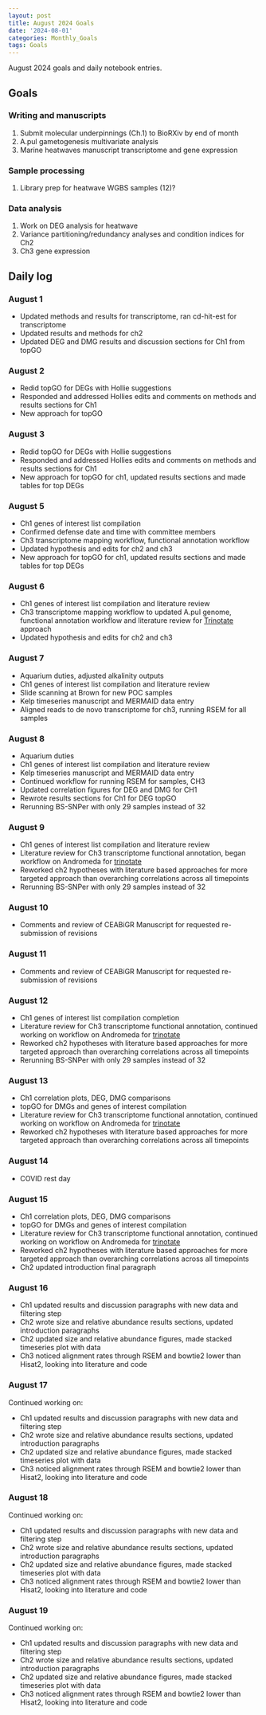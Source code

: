 ```yaml
---
layout: post
title: August 2024 Goals
date: '2024-08-01'
categories: Monthly_Goals
tags: Goals
---
```


August 2024 goals and daily notebook entries. 

## Goals  

### Writing and manuscripts 
              
1. Submit molecular underpinnings (Ch.1) to BioRXiv by end of month
2. A.pul gametogenesis multivariate analysis
3. Marine heatwaves manuscript transcriptome and gene expression

### Sample processing

1. Library prep for heatwave WGBS samples (12)?

### Data analysis

1. Work on DEG analysis for heatwave 
2. Variance partitioning/redundancy analyses and condition indices for Ch2
3. Ch3 gene expression

## Daily log 

### August 1
- Updated methods and results for transcriptome, ran cd-hit-est for transcriptome
- Updated results and methods for ch2
- Updated DEG and DMG results and discussion sections for Ch1 from topGO

### August  2
- Redid topGO for DEGs with Hollie suggestions
- Responded and addressed Hollies edits and comments on methods and results sections for Ch1
- New approach for topGO

### August 3
- Redid topGO for DEGs with Hollie suggestions
- Responded and addressed Hollies edits and comments on methods and results sections for Ch1
- New approach for topGO for ch1, updated results sections and made tables for top DEGs

### August 5
- Ch1 genes of interest list compilation
- Confirmed defense date and time with committee members
- Ch3 transcriptome mapping workflow, functional annotation workflow
- Updated hypothesis and edits for ch2 and ch3
- New approach for topGO for ch1, updated results sections and made tables for top DEGs

### August 6
- Ch1 genes of interest list compilation and literature review 
- Ch3 transcriptome mapping workflow to updated A.pul genome, functional annotation workflow and literature review for [Trinotate](https://github.com/Trinotate/Trinotate/wiki/Software-installation-and-data-required) approach
- Updated hypothesis and edits for ch2 and ch3

### August 7
- Aquarium duties, adjusted alkalinity outputs
- Ch1 genes of interest list compilation and literature review 
- Slide scanning at Brown for new POC samples
- Kelp timeseries manuscript and MERMAID data entry
- Aligned reads to de novo transcriptome for ch3, running RSEM for all samples

### August 8
- Aquarium duties
- Ch1 genes of interest list compilation and literature review 
- Kelp timeseries manuscript and MERMAID data entry
- Continued workflow for running RSEM for samples, CH3
- Updated correlation figures for DEG and DMG for CH1
- Rewrote results sections for Ch1 for DEG topGO
- Rerunning BS-SNPer with only 29 samples instead of 32

### August 9
- Ch1 genes of interest list compilation and literature review 
- Literature review for Ch3 transcriptome functional annotation, began workflow on Andromeda for [trinotate](https://github.com/Trinotate/Trinotate/wiki/Software-installation-and-data-required)
- Reworked ch2 hypotheses with literature based approaches for more targeted approach than overarching correlations across all timepoints
- Rerunning BS-SNPer with only 29 samples instead of 32

### August 10
- Comments and review of CEABiGR Manuscript for requested re-submission of revisions

### August 11
- Comments and review of CEABiGR Manuscript for requested re-submission of revisions

### August 12
- Ch1 genes of interest list compilation completion
- Literature review for Ch3 transcriptome functional annotation, continued working on workflow on Andromeda for [trinotate](https://github.com/Trinotate/Trinotate/wiki/Software-installation-and-data-required)
- Reworked ch2 hypotheses with literature based approaches for more targeted approach than overarching correlations across all timepoints
- Rerunning BS-SNPer with only 29 samples instead of 32

### August 13
- Ch1 correlation plots, DEG, DMG comparisons
- topGO for DMGs and genes of interest compilation
- Literature review for Ch3 transcriptome functional annotation, continued working on workflow on Andromeda for [trinotate](https://github.com/Trinotate/Trinotate/wiki/Software-installation-and-data-required)
- Reworked ch2 hypotheses with literature based approaches for more targeted approach than overarching correlations across all timepoints

### August 14
- COVID rest day

### August 15
- Ch1 correlation plots, DEG, DMG comparisons
- topGO for DMGs and genes of interest compilation
- Literature review for Ch3 transcriptome functional annotation, continued working on workflow on Andromeda for [trinotate](https://github.com/Trinotate/Trinotate/wiki/Software-installation-and-data-required)
- Reworked ch2 hypotheses with literature based approaches for more targeted approach than overarching correlations across all timepoints
- Ch2 updated introduction final paragraph

### August 16
- Ch1 updated results and discussion paragraphs with new data and filtering step
- Ch2 wrote size and relative abundance results sections, updated introduction paragraphs
- Ch2 updated size and relative abundance figures, made stacked timeseries plot with data
- Ch3 noticed alignment rates through RSEM and bowtie2 lower than Hisat2, looking into literature and code

### August 17
Continued working on:
- Ch1 updated results and discussion paragraphs with new data and filtering step
- Ch2 wrote size and relative abundance results sections, updated introduction paragraphs
- Ch2 updated size and relative abundance figures, made stacked timeseries plot with data
- Ch3 noticed alignment rates through RSEM and bowtie2 lower than Hisat2, looking into literature and code

### August 18
Continued working on:
- Ch1 updated results and discussion paragraphs with new data and filtering step
- Ch2 wrote size and relative abundance results sections, updated introduction paragraphs
- Ch2 updated size and relative abundance figures, made stacked timeseries plot with data
- Ch3 noticed alignment rates through RSEM and bowtie2 lower than Hisat2, looking into literature and code

### August 19
Continued working on:
- Ch1 updated results and discussion paragraphs with new data and filtering step
- Ch2 wrote size and relative abundance results sections, updated introduction paragraphs
- Ch2 updated size and relative abundance figures, made stacked timeseries plot with data
- Ch3 noticed alignment rates through RSEM and bowtie2 lower than Hisat2, looking into literature and code





















